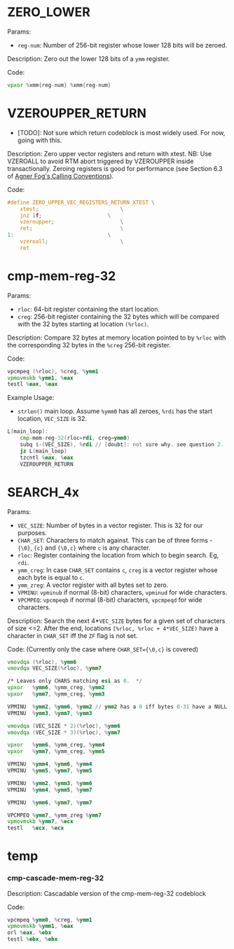 # ZERO_LOWER

Params:

- `reg-num`: Number of 256-bit register whose lower 128 bits will be zeroed.

Description: Zero out the lower 128 bits of a `ymm` register.

Code:

```asm
vpxor %xmm{reg-num} %xmm{reg-num}
```

# VZEROUPPER_RETURN

- [TODO]: Not sure which return codeblock is most widely used. For now, going with this.

Description: Zero upper vector registers and return with xtest.  NB: Use VZEROALL
to avoid RTM abort triggered by VZEROUPPER inside transactionally. Zeroing registers is good for performance (see Section 6.3 of [Agner Fog's Calling Conventions](https://www.agner.org/optimize/calling_conventions.pdf)).

Code:

```c
#define ZERO_UPPER_VEC_REGISTERS_RETURN_XTEST \
	xtest;							\
	jnz	1f;						\
	vzeroupper;						\
	ret;							\
1:								\
	vzeroall;						\
	ret
```

# cmp-mem-reg-32

Params:

- `rloc`: 64-bit register containing the start location.
- `creg`: 256-bit register containing the 32 bytes which will be compared with the 32 bytes starting at location `(%rloc)`.

Description: Compare 32 bytes at memory location pointed to by `%rloc` with the corresponding 32 bytes in the `%creg` 256-bit register.

Code:

```asm
vpcmpeq (%rloc), %creg, %ymm1
vpmovmskb %ymm1, %eax
testl %eax, %eax
```


Example Usage:

- `strlen()` main loop. Assume `%ymm0` has all zeroes, `%rdi` has the start location, `VEC_SIZE` is 32.

```asm
L(main_loop):
    cmp-mem-reg-32(rloc=rdi, creg=ymm0)
    subq $-(VEC_SIZE), %rdi // [doubt]: not sure why. see question 2.
    jz L(main_loop)
    tzcntl %eax, %eax
    VZEROUPPER_RETURN
```

# SEARCH_4x

Params:

- `VEC_SIZE`: Number of bytes in a vector register. This is 32 for our purposes.
- `CHAR_SET`: Characters to match against. This can be of three forms - `{\0}`, `{c}` and `{\0,c}` where `c` is any character.
- `rloc`: Register containing the location from which to begin search. Eg, `rdi`.
- `ymm_creg`: In case `CHAR_SET` contains `c`, `creg` is a vector register whose each byte is equal to `c`.
- `ymm_zreg`: A vector register with all bytes set to zero.
- `VPMINU`: `vpminub` if normal (8-bit) characters, `vpminud` for wide characters.
- `VPCMPEQ`: `vpcmpeqb` if normal (8-bit) characters, `vpcmpeqd` for wide characters.

Description: Search the next 4*`VEC_SIZE` bytes for a given set of characters of size <=2. After the end, locations `[%rloc, %rloc + 4*VEC_SIZE)` have a character in `CHAR_SET` iff the `ZF` flag is not set.

Code: (Currently only the case where `CHAR_SET={\0,c}` is covered)

```asm
vmovdqa	(%rloc), %ymm6
vmovdqa	VEC_SIZE(%rloc), %ymm7

/* Leaves only CHARS matching esi as 0.	 */
vpxor	%ymm6, %ymm_creg, %ymm2
vpxor	%ymm7, %ymm_creg, %ymm3

VPMINU	%ymm2, %ymm6, %ymm2 // ymm2 has a 0 iff bytes 0-31 have a NULL byte or CHAR byte
VPMINU	%ymm3, %ymm7, %ymm3

vmovdqa	(VEC_SIZE * 2)(%rloc), %ymm6
vmovdqa	(VEC_SIZE * 3)(%rloc), %ymm7

vpxor	%ymm6, %ymm_creg, %ymm4
vpxor	%ymm7, %ymm_creg, %ymm5

VPMINU	%ymm4, %ymm6, %ymm4
VPMINU	%ymm5, %ymm7, %ymm5

VPMINU	%ymm2, %ymm3, %ymm6
VPMINU	%ymm4, %ymm5, %ymm7

VPMINU	%ymm6, %ymm7, %ymm7

VPCMPEQ	%ymm7, %ymm_zreg %ymm7
vpmovmskb %ymm7, %ecx
testl	%ecx, %ecx
```

# temp

### cmp-cascade-mem-reg-32

Description: Cascadable version of the cmp-mem-reg-32 codeblock

Code: 

```asm
vpcmpeq %ymm0, %creg, %ymm1
vpmovmskb %ymm1, %eax
orl %eax, %ebx
testl %ebx, %ebx
```